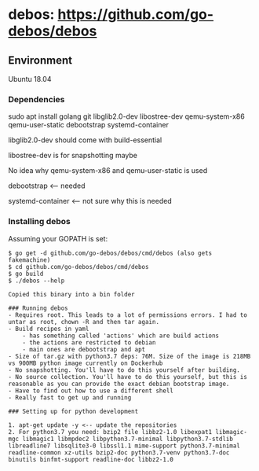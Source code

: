 # debos: https://github.com/go-debos/debos

## Environment
Ubuntu 18.04

### Dependencies
sudo apt install golang git libglib2.0-dev libostree-dev qemu-system-x86 qemu-user-static debootstrap systemd-container

libglib2.0-dev should come with build-essential

libostree-dev is for snapshotting maybe

No idea why qemu-system-x86 and qemu-user-static is used

debootstrap <-- needed

systemd-container <-- not sure why this is needed

### Installing debos
Assuming your GOPATH is set:

```
$ go get -d github.com/go-debos/debos/cmd/debos (also gets fakemachine)
$ cd github.com/go-debos/debos/cmd/debos
$ go build
$ ./debos --help

Copied this binary into a bin folder

### Running debos
- Requires root. This leads to a lot of permissions errors. I had to untar as root, chown -R and then tar again.
- Build recipes in yaml
    - has something called 'actions' which are build actions
    - the actions are restricted to debian
    - main ones are debootstrap and apt
- Size of tar.gz with python3.7 deps: 76M. Size of the image is 218MB vs 900MB python image currently on Dockerhub
- No snapshotting. You'll have to do this yourself after building.
- No source collection. You'll have to do this yourself, but this is reasonable as you can provide the exact debian bootstrap image.
- Have to find out how to use a different shell
- Really fast to get up and running

### Setting up for python development

1. apt-get update -y <-- update the repositories
2. For python3.7 you need: bzip2 file libbz2-1.0 libexpat1 libmagic-mgc libmagic1 libmpdec2 libpython3.7-minimal libpython3.7-stdlib libreadline7 libsqlite3-0 libssl1.1 mime-support python3.7-minimal readline-common xz-utils bzip2-doc python3.7-venv python3.7-doc binutils binfmt-support readline-doc libbz2-1.0


